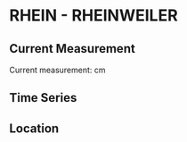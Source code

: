 # RHEIN - RHEINWEILER

## Current Measurement

Current measurement: <Value topic="rivers/pegel-online/RHEIN/RHEINWEILER/measurementValue"/> cm

## Time Series

<TimeSeries topic="rivers/pegel-online/RHEIN/RHEINWEILER/measurementValue" period="week" />

## Location

<WorldMap>
  <Marker lat="47.71105898079764" lon="7.529274874710162" labelTopic="rivers/pegel-online/RHEIN/RHEINWEILER" />
</WorldMap>
